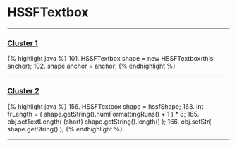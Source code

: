 # HSSFTextbox

***

### [Cluster 1](./1)
{% highlight java %}
101. HSSFTextbox shape = new HSSFTextbox(this, anchor);
102. shape.anchor = anchor;
{% endhighlight %}

***

### [Cluster 2](./2)
{% highlight java %}
156. HSSFTextbox shape = hssfShape;
163. int frLength = ( shape.getString().numFormattingRuns() + 1 ) * 8;
165. obj.setTextLength( (short) shape.getString().length() );
166. obj.setStr( shape.getString() );
{% endhighlight %}

***

